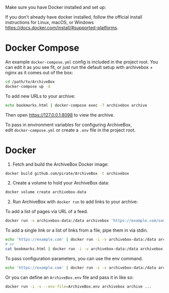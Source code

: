 Make sure you have Docker installed and set up:

If you don't already have docker installed, follow the official install instructions for Linux, macOS, or Windows https://docs.docker.com/install/#supported-platforms.

# Docker Compose

An example `docker-compose.yml` config is included in the project root.  You can edit it as you see fit, or just run the default setup with archivebox + nginx as it comes out of the box:

```bash
cd /path/to/ArchiveBox
docker-compose up -d
```

To add new URLs to your archive:
```bash
echo bookmarks.html | docker-compose exec -T archivebox archive
```

Then open https://127.0.0.1:8098 to view the archive.

To pass in environment variables for configuring ArchiveBox,  
edit `docker-compose.yml` or create a `.env` file in the project root.

# Docker

1. Fetch and build the ArchiveBox Docker image:
```bash
docker build github.com/pirate/ArchiveBox -t archivebox
```

2. Create a volume to hold your ArchiveBox data:
```bash
docker volume create archivebox-data
```

2. Run ArchiveBox with `docker run` to add links to your archive:

To add a list of pages via URL of a feed.
```bash
docker run -v archivebox-data:/data archivebox 'https://example.com/some/rss/feed.xml'
```

To add a single link or a list of links from a file, pipe them in via stdin.
```bash
echo 'https://example.com' | docker run -i -v archivebox-data:/data archivebox
# or
cat bookmarks.html | docker run -i -v archivebox-data:/data archivebox
```

To pass configuration parameters, you can use the env command.
```bash
echo 'https://example.com' | docker run -i -v archivebox-data:/data archivebox env FETCH_SCREENSHOT=False archive
```

Or you can define an `ArchiveBox.env` file and pass it in like so:
```bash
docker run -i -v --env-file=ArchiveBox.env archivebox archive ...
```